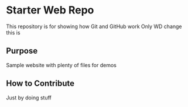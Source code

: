 # Starter Web Repo

This repository is for showing how Git and GitHub work
Only WD change this is

## Purpose

Sample website with plenty of files for demos

## How to Contribute

Just by doing stuff
